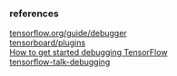### references
[tensorflow.org/guide/debugger](https://www.tensorflow.org/guide/debugger)  
[tensorboard/plugins](https://github.com/tensorflow/tensorboard/blob/master/tensorboard/plugins/debugger/README.md)  
[How to get started debugging TensorFlow](https://medium.freecodecamp.org/debugging-tensorflow-a-starter-e6668ce72617)  
[tensorflow-talk-debugging](https://wookayin.github.io/tensorflow-talk-debugging/#1)  
